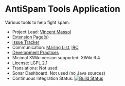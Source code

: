 # AntiSpam Tools Application

Various tools to help fight spam.

* Project Lead: [Vincent Massol](http://www.xwiki.org/xwiki/bin/view/XWiki/VincentMassol)
* [Extension Page(s)](http://extensions.xwiki.org/xwiki/bin/view/Extension/AntiSpam+Tool+Application)
* [Issue Tracker](http://jira.xwiki.org/browse/ANTISPAM)
* Communication: [Mailing List](http://dev.xwiki.org/xwiki/bin/view/Community/MailingLists), [IRC](http://dev.xwiki.org/xwiki/bin/view/Community/IRC)
* [Development Practices](http://dev.xwiki.org)
* Minimal XWiki version supported: XWiki 6.4
* License: LGPL 2.1
* Translations: Not used
* Sonar Dashboard: Not used (no Java sources)
* Continuous Integration Status: [![Build Status](http://ci.xwiki.org/buildStatus/icon?job=Contrib%20-%20AntiSpam%20Tools%20Application)](http://ci.xwiki.org/job/Contrib%20-%20AntiSpam%20Tools%20Application/)
